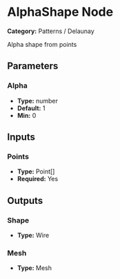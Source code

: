 
# AlphaShape Node

**Category:** Patterns / Delaunay

Alpha shape from points

## Parameters


### Alpha
- **Type:** number
- **Default:** 1
- **Min:** 0




## Inputs


### Points
- **Type:** Point[]
- **Required:** Yes



## Outputs


### Shape
- **Type:** Wire



### Mesh
- **Type:** Mesh




